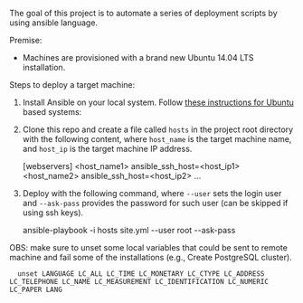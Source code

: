 The goal of this project is to automate a series of deployment scripts by
using ansible language.

Premise:
- Machines are provisioned with a brand new Ubuntu 14.04 LTS installation.

Steps to deploy a target machine:

 1. Install Ansible on your local system. Follow [these instructions for
 Ubuntu](http://docs.ansible.com/intro_installation.html#latest-releases-via-apt-ubuntu)
 based systems:
 1. Clone this repo and create a file called `hosts` in the project root
 directory with the following content, where `host_name` is the target machine
 name, and `host_ip` is the target machine IP address.

      [webservers]
      <host_name1> ansible_ssh_host=<host_ip1>
      <host_name2> ansible_ssh_host=<host_ip2>
      ...

 3. Deploy with the following command, where `--user` sets the login user and
 `--ask-pass` provides the password for such user (can be skipped if using ssh
 keys).

      ansible-playbook -i hosts site.yml --user root --ask-pass

 OBS: make sure to unset some local variables that could be sent to remote
 machine and fail some of the installations (e.g., Create PostgreSQL cluster).

      unset LANGUAGE LC_ALL LC_TIME LC_MONETARY LC_CTYPE LC_ADDRESS LC_TELEPHONE LC_NAME LC_MEASUREMENT LC_IDENTIFICATION LC_NUMERIC LC_PAPER LANG
